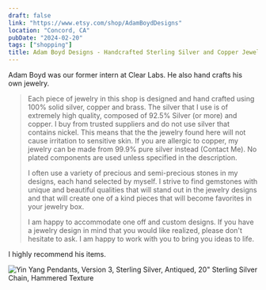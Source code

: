 ```yaml
---
draft: false
link: "https://www.etsy.com/shop/AdamBoydDesigns"
location: "Concord, CA"
pubDate: "2024-02-20"
tags: ["shopping"]
title: Adam Boyd Designs - Handcrafted Sterling Silver and Copper Jewelry
---
```


Adam Boyd was our former intern at Clear Labs. He also hand crafts his own jewelry.


> Each piece of jewelry in this shop is designed and hand crafted using 100% solid silver, copper and brass. The silver that I use is of extremely high quality, composed of 92.5% Silver (or more) and copper. I buy from trusted suppliers and do not use silver that contains nickel. This means that the the jewelry found here will not cause irritation to sensitive skin. If you are allergic to copper, my jewelry can be made from 99.9% pure silver instead (Contact Me). No plated components are used unless specified in the description.
> 
> I often use a variety of precious and semi-precious stones in my designs, each hand selected by myself. I strive to find gemstones with unique and beautiful qualities that will stand out in the jewelry designs and that will create one of a kind pieces that will become favorites in your jewelry box.
> 
> I am happy to accommodate one off and custom designs. If you have a jewelry design in mind that you would like realized, please don't hesitate to ask. I am happy to work with you to bring you ideas to life.

I highly recommend his items. 

![Yin Yang Pendants, Version 3, Sterling Silver, Antiqued, 20" Sterling Silver Chain, Hammered Texture](https://i.etsystatic.com/20692514/c/2515/1999/75/236/il/b11000/4215936560/il_924xN.4215936560_guhk.jpg)
